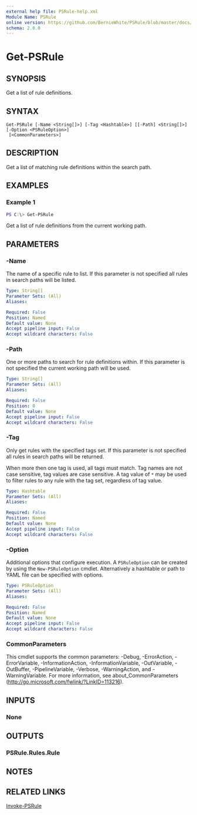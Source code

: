 ```yaml
---
external help file: PSRule-help.xml
Module Name: PSRule
online version: https://github.com/BernieWhite/PSRule/blob/master/docs/commands/PSRule/en-US/Get-PSRule.md
schema: 2.0.0
---
```


# Get-PSRule

## SYNOPSIS

Get a list of rule definitions.

## SYNTAX

```text
Get-PSRule [-Name <String[]>] [-Tag <Hashtable>] [[-Path] <String[]>] [-Option <PSRuleOption>]
 [<CommonParameters>]
```

## DESCRIPTION

Get a list of matching rule definitions within the search path.

## EXAMPLES

### Example 1

```powershell
PS C:\> Get-PSRule
```

Get a list of rule definitions from the current working path.

## PARAMETERS

### -Name

The name of a specific rule to list. If this parameter is not specified all rules in search paths will be listed.

```yaml
Type: String[]
Parameter Sets: (All)
Aliases:

Required: False
Position: Named
Default value: None
Accept pipeline input: False
Accept wildcard characters: False
```

### -Path

One or more paths to search for rule definitions within. If this parameter is not specified the current working path will be used.

```yaml
Type: String[]
Parameter Sets: (All)
Aliases:

Required: False
Position: 0
Default value: None
Accept pipeline input: False
Accept wildcard characters: False
```

### -Tag

Only get rules with the specified tags set. If this parameter is not specified all rules in search paths will be returned.

When more then one tag is used, all tags must match. Tag names are not case sensitive, tag values are case sensitive. A tag value of `*` may be used to filter rules to any rule with the tag set, regardless of tag value.

```yaml
Type: Hashtable
Parameter Sets: (All)
Aliases:

Required: False
Position: Named
Default value: None
Accept pipeline input: False
Accept wildcard characters: False
```

### -Option

Additional options that configure execution. A `PSRuleOption` can be created by using the `New-PSRuleOption` cmdlet. Alternatively a hashtable or path to YAML file can be specified with options.

```yaml
Type: PSRuleOption
Parameter Sets: (All)
Aliases:

Required: False
Position: Named
Default value: None
Accept pipeline input: False
Accept wildcard characters: False
```

### CommonParameters

This cmdlet supports the common parameters: -Debug, -ErrorAction, -ErrorVariable, -InformationAction, -InformationVariable, -OutVariable, -OutBuffer, -PipelineVariable, -Verbose, -WarningAction, and -WarningVariable. For more information, see about_CommonParameters (http://go.microsoft.com/fwlink/?LinkID=113216).

## INPUTS

### None

## OUTPUTS

### PSRule.Rules.Rule

## NOTES

## RELATED LINKS

[Invoke-PSRule](Invoke-PSRule.md)
